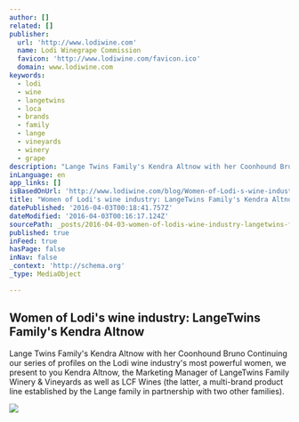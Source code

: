 ```yaml
---
author: []
related: []
publisher:
  url: 'http://www.lodiwine.com'
  name: Lodi Winegrape Commission
  favicon: 'http://www.lodiwine.com/favicon.ico'
  domain: www.lodiwine.com
keywords:
  - lodi
  - wine
  - langetwins
  - loca
  - brands
  - family
  - lange
  - vineyards
  - winery
  - grape
description: "Lange Twins Family's Kendra Altnow with her Coonhound Bruno Continuing our series of profiles on the Lodi wine industry's most powerful women, we present to you Kendra Altnow, the Marketing Manager of LangeTwins Family Winery & Vineyards as well as LCF Wines (the latter, a multi-brand product line established by the Lange family in partnership with two other families)."
inLanguage: en
app_links: []
isBasedOnUrl: 'http://www.lodiwine.com/blog/Women-of-Lodi-s-wine-industry--Kendra-Altnow-of-LangeTwins-Family-Winery---Vineyards'
title: "Women of Lodi's wine industry: LangeTwins Family's Kendra Altnow"
datePublished: '2016-04-03T00:18:41.757Z'
dateModified: '2016-04-03T00:16:17.124Z'
sourcePath: _posts/2016-04-03-women-of-lodis-wine-industry-langetwins-familys-kendra-al.md
published: true
inFeed: true
hasPage: false
inNav: false
_context: 'http://schema.org'
_type: MediaObject

---
```

<article style=""><h1>Women of Lodi's wine industry: LangeTwins Family's Kendra Altnow</h1><p>Lange Twins Family's Kendra Altnow with her Coonhound Bruno Continuing our series of profiles on the Lodi wine industry's most powerful women, we present to you Kendra Altnow, the Marketing Manager of LangeTwins Family Winery &amp; Vineyards as well as LCF Wines (the latter, a multi-brand product line established by the Lange family in partnership with two other families).</p><img src="http://www.lodiwine.com/assets/client/Image/KendraBruno.jpg" /></article>